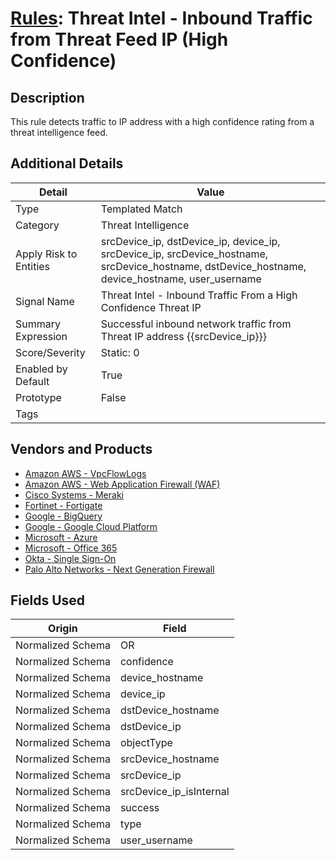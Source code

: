 # [Rules](README.md): Threat Intel - Inbound Traffic from Threat Feed IP (High Confidence)

## Description
This rule detects traffic to IP address with a high confidence rating from a threat intelligence feed.

## Additional Details
|Detail|Value|
|----|----|
|Type|Templated Match|
|Category|Threat Intelligence|
|Apply Risk to Entities|srcDevice_ip, dstDevice_ip, device_ip, srcDevice_ip, srcDevice_hostname, srcDevice_hostname, dstDevice_hostname, device_hostname, user_username|
|Signal Name|Threat Intel - Inbound Traffic From a High Confidence Threat IP|
|Summary Expression|Successful inbound network traffic from Threat IP address {{srcDevice_ip}}}|
|Score/Severity|Static: 0|
|Enabled by Default|True|
|Prototype|False|
|Tags||
## Vendors and Products
- [Amazon AWS - VpcFlowLogs](../products/021d1ded-1c82-4663-bf5d-d6ed5170efa3.md)
- [Amazon AWS - Web Application Firewall (WAF)](../products/072b85a2-1765-45c2-911d-b0509880326e.md)
- [Cisco Systems - Meraki](../products/724c9add-8cd9-4013-b9e1-a907b96da426.md)
- [Fortinet - Fortigate](../products/c57e2c85-4fc1-4fb7-8fa1-dbc5235231ad.md)
- [Google - BigQuery](../products/a67d97fe-6e68-4cfb-9500-cfc5492da565.md)
- [Google - Google Cloud Platform](../products/dcc85cfc-a698-4d09-87de-f2c723f3ad07.md)
- [Microsoft - Azure](../products/a1225af5-e778-4068-a9a2-47da93d1ff24.md)
- [Microsoft - Office 365](../products/d3ed003d-5ddd-4c7a-bea5-63eae6311833.md)
- [Okta - Single Sign-On](../products/51278354-d6b5-4c8e-a8fd-8197df334e67.md)
- [Palo Alto Networks - Next Generation Firewall](../products/46f5fa2c-1a62-4692-82ad-ed87800a0adb.md)


## Fields Used

|Origin|Field|
|----|----|
|Normalized Schema|OR|
|Normalized Schema|confidence|
|Normalized Schema|device_hostname|
|Normalized Schema|device_ip|
|Normalized Schema|dstDevice_hostname|
|Normalized Schema|dstDevice_ip|
|Normalized Schema|objectType|
|Normalized Schema|srcDevice_hostname|
|Normalized Schema|srcDevice_ip|
|Normalized Schema|srcDevice_ip_isInternal|
|Normalized Schema|success|
|Normalized Schema|type|
|Normalized Schema|user_username|


